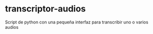 # transcriptor-audios
Script de python con una pequeña interfaz para transcribir uno o varios audios
